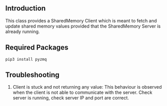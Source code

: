 ## Introduction
This class provides a SharedMemory Client which is meant to fetch and update shared memory values provided that the SharedMemory Server is already running.

## Required Packages
`pip3 install pyzmq`


## Troubleshooting
1. Client is stuck and not returning any value:
    This behaviour is observed when the client is not able to communicate with the server.
    Check server is running, check server IP and port are correct.
